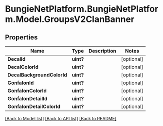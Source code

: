 # BungieNetPlatform.BungieNetPlatform.Model.GroupsV2ClanBanner
## Properties

Name | Type | Description | Notes
------------ | ------------- | ------------- | -------------
**DecalId** | **uint?** |  | [optional] 
**DecalColorId** | **uint?** |  | [optional] 
**DecalBackgroundColorId** | **uint?** |  | [optional] 
**GonfalonId** | **uint?** |  | [optional] 
**GonfalonColorId** | **uint?** |  | [optional] 
**GonfalonDetailId** | **uint?** |  | [optional] 
**GonfalonDetailColorId** | **uint?** |  | [optional] 

[[Back to Model list]](../README.md#documentation-for-models) [[Back to API list]](../README.md#documentation-for-api-endpoints) [[Back to README]](../README.md)

